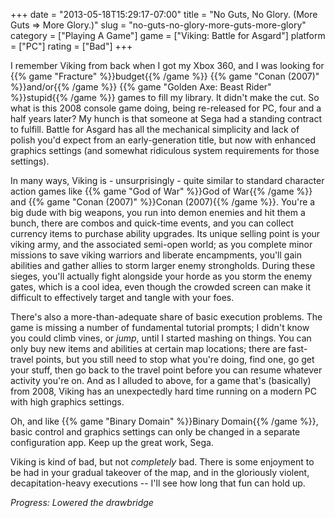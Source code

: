 +++
date = "2013-05-18T15:29:17-07:00"
title = "No Guts, No Glory.  (More Guts => More Glory.)"
slug = "no-guts-no-glory-more-guts-more-glory"
category = ["Playing A Game"]
game = ["Viking: Battle for Asgard"]
platform = ["PC"]
rating = ["Bad"]
+++

I remember Viking from back when I got my Xbox 360, and I was looking for {{% game "Fracture" %}}budget{{% /game %}} {{% game "Conan (2007)" %}}and/or{{% /game %}} {{% game "Golden Axe: Beast Rider" %}}stupid{{% /game %}} games to fill my library.  It didn't make the cut.  So what is this 2008 console game doing, being re-released for PC, four and a half years later?  My hunch is that someone at Sega had a standing contract to fulfill.  Battle for Asgard has all the mechanical simplicity and lack of polish you'd expect from an early-generation title, but now with enhanced graphics settings (and somewhat ridiculous system requirements for those settings).

In many ways, Viking is - unsurprisingly - quite similar to standard character action games like {{% game "God of War" %}}God of War{{% /game %}} and {{% game "Conan (2007)" %}}Conan (2007){{% /game %}}.  You're a big dude with big weapons, you run into demon enemies and hit them a bunch, there are combos and quick-time events, and you can collect currency items to purchase ability upgrades.  Its unique selling point is your viking army, and the associated semi-open world; as you complete minor missions to save viking warriors and liberate encampments, you'll gain abilities and gather allies to storm larger enemy strongholds.  During these sieges, you'll actually fight alongside your horde as you storm the enemy gates, which is a cool idea, even though the crowded screen can make it difficult to effectively target and tangle with your foes.

There's also a more-than-adequate share of basic execution problems.  The game is missing a number of fundamental tutorial prompts; I didn't know you could climb vines, or <i>jump</i>, until I started mashing on things.  You can only buy new items and abilities at certain map locations; there are fast-travel points, but you still need to stop what you're doing, find one, go get your stuff, then go back to the travel point before you can resume whatever activity you're on.  And as I alluded to above, for a game that's (basically) from 2008, Viking has an unexpectedly hard time running on a modern PC with high graphics settings.

Oh, and like {{% game "Binary Domain" %}}Binary Domain{{% /game %}}, basic control and graphics settings can only be changed in a separate configuration app.  Keep up the great work, Sega.

Viking is kind of bad, but not <i>completely</i> bad.  There is some enjoyment to be had in your gradual takeover of the map, and in the gloriously violent, decapitation-heavy executions -- I'll see how long that fun can hold up.

<i>Progress: Lowered the drawbridge</i>